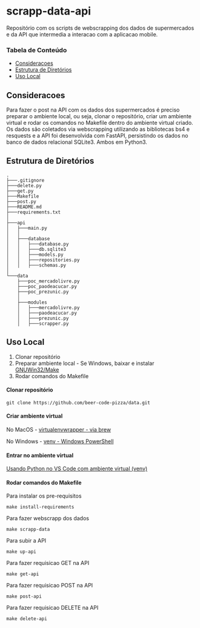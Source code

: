 # scrapp-data-api

Repositório com os scripts de webscrapping dos dados de supermercados e da API que intermedia a interacao com a aplicacao mobile.


### Tabela de Conteúdo
- [Consideracoes](#resumo)
- [Estrutura de Diretórios](#tree)
- [Uso Local](#uso)


## Consideracoes
Para fazer o post na API com os dados dos supermercados é preciso preparar o ambiente local, ou seja, clonar o repositório, criar um ambiente virtual e rodar os comandos no Makefile dentro do ambiente virtual criado. Os dados são coletados via webscrapping utilizando as bibliotecas bs4 e resquests e a API foi desenvolvida com FastAPI, persistindo os dados no banco de dados relacional SQLite3. Ambos em Python3.


## Estrutura de Diretórios

```
.
├───.gitignore
├───delete.py
├───get.py
├───Makefile
├───post.py
├───README.md
├───requirements.txt
│   
├───api
│   ├───main.py
│   │   
│   ├───database
│   │   ├───database.py
│   │   ├───db.sqlite3
│   │   ├───models.py
│   │   ├───repositories.py
│   │   ├───schemas.py
│           
└───data
    ├───poc_mercadolivre.py
    ├───poc_paodeacucar.py
    ├───poc_prezunic.py
    │       
    ├───modules
    │   ├───mercadolivre.py
    │   ├───paodeacucar.py
    │   ├───prezunic.py
    │   ├───scrapper.py
```

## Uso Local

1.  Clonar repositório
2.  Preparar ambiente local - Se Windows, baixar e instalar [GNUWin32/Make](https://gnuwin32.sourceforge.net/packages/make.htm)
3.  Rodar comandos do Makefile


#### Clonar repositório

```
git clone https://github.com/beer-code-pizza/data.git
```
#### Criar ambiente virtual
No MacOS - [virtualenvwrapper - via brew](https://formulae.brew.sh/formula/virtualenvwrapper)


No Windows - [venv - Windows PowerShell](https://docs.python.org/pt-br/dev/library/venv.html)

#### Entrar no ambiente virtual 

[Usando Python no VS Code com ambiente virtual (venv)](https://oandersonbm.medium.com/usando-python-no-vs-code-com-ambiente-virtual-venv-ecef7959b652)

#### Rodar comandos do Makefile
Para instalar os pre-requisitos
```
make install-requirements
```

Para fazer webscrapp dos dados
```
make scrapp-data
```

Para subir a API
```
make up-api
```

Para fazer requisicao GET na API
```
make get-api
```

Para fazer requisicao POST na API
```
make post-api
```

Para fazer requisicao DELETE na API
```
make delete-api
```